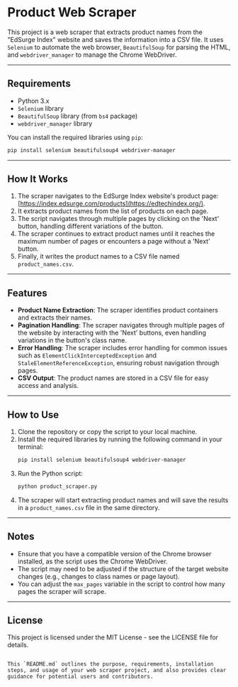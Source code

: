 
# Product Web Scraper

This project is a web scraper that extracts product names from the "EdSurge Index" website and saves the information into a CSV file. It uses `Selenium` to automate the web browser, `BeautifulSoup` for parsing the HTML, and `webdriver_manager` to manage the Chrome WebDriver.
***
## Requirements

- Python 3.x
- `Selenium` library
- `BeautifulSoup` library (from `bs4` package)
- `webdriver_manager` library

You can install the required libraries using `pip`:

```bash
pip install selenium beautifulsoup4 webdriver-manager
```
***
## How It Works
1. The scraper navigates to the EdSurge Index website's product page: [https://index.edsurge.com/products](https://edtechindex.org/).
2. It extracts product names from the list of products on each page.
3. The script navigates through multiple pages by clicking on the 'Next' button, handling different variations of the button.
4. The scraper continues to extract product names until it reaches the maximum number of pages or encounters a page without a 'Next' button.
5. Finally, it writes the product names to a CSV file named `product_names.csv`.
***
## Features
- **Product Name Extraction**: The scraper identifies product containers and extracts their names.
- **Pagination Handling**: The scraper navigates through multiple pages of the website by interacting with the 'Next' buttons, even handling variations in the button's class name.
- **Error Handling**: The scraper includes error handling for common issues such as `ElementClickInterceptedException` and `StaleElementReferenceException`, ensuring robust navigation through pages.
- **CSV Output**: The product names are stored in a CSV file for easy access and analysis.
***
## How to Use
1. Clone the repository or copy the script to your local machine.
2. Install the required libraries by running the following command in your terminal:
   ```bash
   pip install selenium beautifulsoup4 webdriver-manager

3. Run the Python script:
   ```bash
   python product_scraper.py
4. The scraper will start extracting product names and will save the results in a `product_names.csv` file in the same directory.
***
## Notes
- Ensure that you have a compatible version of the Chrome browser installed, as the script uses the Chrome WebDriver.
- The script may need to be adjusted if the structure of the target website changes (e.g., changes to class names or page layout).
- You can adjust the `max_pages` variable in the script to control how many pages the scraper will scrape.
***
## License
This project is licensed under the MIT License - see the LICENSE file for details.
``` arduino

This `README.md` outlines the purpose, requirements, installation steps, and usage of your web scraper project, and also provides clear guidance for potential users and contributors.
```
  
